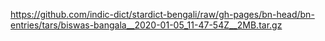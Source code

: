 https://github.com/indic-dict/stardict-bengali/raw/gh-pages/bn-head/bn-entries/tars/biswas-bangala__2020-01-05_11-47-54Z__2MB.tar.gz
